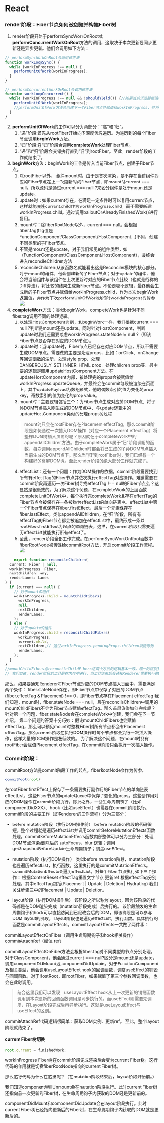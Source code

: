 # React

### render阶段：Fiber节点如何被创建并构建Fiber树

1. render阶段开始于performSyncWorkOnRoot或**performConcurrentWorkOnRoot**方法的调用。这取决于本次更新是同步更新还是异步更新。他们会调用如下方法：
```js
// performSyncWorkOnRoot会调用该方法
function workLoopSync() {
  while (workInProgress !== null) {
    performUnitOfWork(workInProgress);
  }
}

// performConcurrentWorkOnRoot会调用该方法
function workLoopConcurrent() {
  while (workInProgress !== null && !shouldYield()) {//如果当前浏览器帧没有剩余时间，shouldYield会中止循环，直到浏览器有空闲时间后再继续遍历。
    performUnitOfWork(workInProgress);
    //performUnitOfWork方法会创建下一个Fiber节点并赋值给workInProgress，并将workInProgress与已创建的Fiber节点连接起来构成Fiber树。
  }
}
```
2. **performUnitOfWork**的工作可以分为两部分：“递”和“归”。
    1. “递”阶段:首先从rootFiber开始向下深度优先遍历。为遍历到的每个Fiber节点调用**beginWork**方法。
    2. “归”阶段:在“归”阶段会调用**completeWork**处理Fiber节点。
    3. “递”和“归”阶段会交错执行直到“归”到rootFiber。至此，render阶段的工作就结束了。
3. **beginWork**方法：beginWork的工作是传入当前Fiber节点，创建子Fiber节点。
    1. 除rootFiber以外， 组件mount时，由于是首次渲染，是不存在当前组件对应的Fiber节点在上一次更新时的Fiber节点，即mount时current === null。所以源码是通过current === null ?来区分组件是处于mount还是update。
    2. update时：如果current存在，在满足一定条件时可以复用current节点，这样就能克隆current.child作为workInProgress.child，而不需要新建workInProgress.child。通过调用bailoutOnAlreadyFinishedWork()进行复用。
    3. mount时：除fiberRootNode以外，current === null。会根据fiber.tag(tag值是FunctionComponent/ClassComponent/HostComponent...)不同，创建不同类型的子Fiber节点。
    4. 不管是mount还是update，对于我们常见的组件类型，如（FunctionComponent/ClassComponent/HostComponent），最终会进入reconcileChildren方法
    5. reconcileChildren:从该函数名就能看出这是Reconciler模块的核心部分。对于mount的组件，他会创建新的子Fiber节点；对于update的组件，他会将当前组件与该组件在上次更新时对应的Fiber节点比较（也就是俗称的Diff算法），将比较的结果生成新Fiber节点。不论走哪个逻辑，最终他会生成新的子Fiber节点并赋值给workInProgress.child，作为本次beginWork返回值，并作为下次performUnitOfWork执行时workInProgress的传参
![](./img/beginWork.png)
4. **completeWork**方法：类似beginWork，completeWork也是针对不同fiber.tag调用不同的处理逻辑。
    1. 以处理HostComponent为例，和beginWork一样，我们根据current === null ?判断是mount还是update。同时针对HostComponent，判断update时我们还需要考虑workInProgress.stateNode != null ?（即该Fiber节点是否存在对应的DOM节点）。
    2. update时：当update时，Fiber节点已经存在对应DOM节点，所以不需要生成DOM节点。需要做的主要是处理props，比如：onClick、onChange等回调函数的注册、处理style prop、处理DANGEROUSLY_SET_INNER_HTML prop、处理children prop等，最主要的逻辑是调用updateHostComponent方法。在updateHostComponent内部，被处理完的props会被赋值给workInProgress.updateQueue，并最终会在commit阶段被渲染在页面上。其中updatePayload为数组形式，他的偶数索引的值为变化的prop key，奇数索引的值为变化的prop value。
    3. mount时：主要逻辑包括三个：为Fiber节点生成对应的DOM节点、将子孙DOM节点插入刚生成的DOM节点中、与update逻辑中的updateHostComponent类似的处理props的过程
    > mount时只会在rootFiber存在Placement effectTag。那么commit阶段是如何通过一次插入DOM操作（对应一个Placement effectTag）将整棵DOM树插入页面的呢？原因就在于completeWork中的appendAllChildren方法。由于completeWork属于“归”阶段调用的函数，每次调用appendAllChildren时都会将已生成的子孙DOM节点插入当前生成的DOM节点下。那么当“归”到rootFiber时，我们已经有一个构建好的离屏DOM树。至此render阶段的绝大部分工作就完成了。
    4. effectList：还有一个问题：作为DOM操作的依据，commit阶段需要找到所有有effectTag的Fiber节点并依次执行effectTag对应操作。难道需要在commit阶段再遍历一次Fiber树寻找effectTag !== null的Fiber节点么？这显然是很低效的。为了解决这个问题，在completeWork的上层函数completeUnitOfWork中，每个执行完completeWork且存在effectTag的Fiber节点会被保存在一条被称为effectList的单向链表中。effectList中第一个Fiber节点保存在fiber.firstEffect，最后一个元素保存在fiber.lastEffect。类似appendAllChildren，在“归”阶段，所有有effectTag的Fiber节点都会被追加在effectList中，最终形成一条以rootFiber.firstEffect为起点的单向链表。这样，在commit阶段只需要遍历effectList就能执行所有effect了。
    5. 至此，render阶段全部工作完成。在performSyncWorkOnRoot函数中fiberRootNode被传递给commitRoot方法，开启commit阶段工作流程。
![](./img/completeWork.png)

```js
    export function reconcileChildren(
  current: Fiber | null,
  workInProgress: Fiber,
  nextChildren: any,
  renderLanes: Lanes
) {
  if (current === null) {
    // 对于mount的组件
    workInProgress.child = mountChildFibers(
      workInProgress,
      null,
      nextChildren,
      renderLanes,
    );
  } else {
    // 对于update的组件
    workInProgress.child = reconcileChildFibers(
      workInProgress,
      current.child,
      nextChildren,// 通过workInProgress.pendingProps.children就能得到
      renderLanes,
    );
  }
}
//mountChildFibers与reconcileChildFibers这两个方法的逻辑基本一致。唯一的区别是：reconcileChildFibers会为生成的Fiber节点带上effectTag属性，而mountChildFibers不会。
// 我们知道，render阶段的工作是在内存中进行，当工作结束后会通知Renderer需要执行的DOM操作。要执行DOM操作的具体类型就保存在fiber.effectTag中。
```
那么，如果要通知Renderer将Fiber节点对应的DOM节点插入页面中，需要满足两个条件：
fiber.stateNode存在，即Fiber节点中保存了对应的DOM节点
(fiber.effectTag & Placement) !== 0，即Fiber节点存在Placement effectTag
我们知道，mount时，fiber.stateNode === null，且在reconcileChildren中调用的mountChildFibers不会为Fiber节点赋值effectTag。那么首屏渲染如何完成呢？
针对第一个问题，fiber.stateNode会在completeWork中创建，我们会在下一节介绍。
第二个问题的答案十分巧妙：假设mountChildFibers也会赋值effectTag，那么可以预见mount时整棵Fiber树所有节点都会有Placement effectTag。那么commit阶段在执行DOM操作时每个节点都会执行一次插入操作，这样大量的DOM操作是极低效的。
为了解决这个问题，在mount时只有rootFiber会赋值Placement effectTag，在commit阶段只会执行一次插入操作。

### Commit阶段：
commitRoot方法是commit阶段工作的起点。fiberRootNode会作为传参。
```js
commitRoot(root);
```
在rootFiber.firstEffect上保存了一条需要执行副作用的Fiber节点的单向链表effectList，这些Fiber节点的updateQueue中保存了变化的props。这些副作用对应的DOM操作在commit阶段执行。除此之外，一些生命周期钩子（比如componentDidXXX）、hook（比如useEffect）也需要在commit阶段执行。
commit阶段的主要工作（即Renderer的工作流程）分为三部分：

- before mutation阶段（执行DOM操作前）
before mutation阶段的代码很短，整个过程就是遍历effectList并调用commitBeforeMutationEffects函数处理。commitBeforeMutationEffects函数内部整体可以分为三部分：处理DOM节点渲染/删除后的 autoFocus、blur 逻辑；调用getSnapshotBeforeUpdate生命周期钩子；调度useEffect。
- mutation阶段（执行DOM操作）
类似before mutation阶段，mutation阶段也是遍历effectList，执行函数。这里执行的是commitMutationEffects。
commitMutationEffects会遍历effectList，对每个Fiber节点执行如下三个操作：
根据ContentReset effectTag重置文字节点
更新ref
根据effectTag分别处理，其中effectTag包括(Placement | Update | Deletion | Hydrating)
我们关注步骤三中的Placement | Update | Deletion。

- layout阶段（执行DOM操作后）
该阶段之所以称为layout，因为该阶段的代码都是在DOM渲染完成（mutation阶段完成）后执行的。
该阶段触发的生命周期钩子和hook可以直接访问到已经改变后的DOM，即该阶段是可以参与DOM layout的阶段。
layout阶段也是遍历effectList，执行函数。具体执行的函数是commitLayoutEffects。commitLayoutEffects一共做了两件事：

commitLayoutEffectOnFiber（调用生命周期钩子和hook相关操作）
commitAttachRef（赋值 ref）

commitLayoutEffectOnFiber方法会根据fiber.tag对不同类型的节点分别处理。对于ClassComponent，他会通过current === null?区分是mount还是update，调用componentDidMount或componentDidUpdate。对于FunctionComponent及相关类型，他会调用useLayoutEffect hook的回调函数，调度useEffect的销毁与回调函数。对于HostRoot，即rootFiber，如果赋值了第三个参数回调函数，也会在此时调用。
>结合这里我们可以发现，useLayoutEffect hook从上一次更新的销毁函数调用到本次更新的回调函数调用是同步执行的。而useEffect则需要先调度，在Layout阶段完成后再异步执行。这就是useLayoutEffect与useEffect的区别。

commitAttachRef代码逻辑很简单：获取DOM实例，更新ref。
至此，整个layout阶段就结束了。

#### current Fiber树切换
```js
root.current = finishedWork;
```
workInProgress Fiber树在commit阶段完成渲染后会变为current Fiber树。这行代码的作用就是切换fiberRootNode指向的current Fiber树。

那么这行代码为什么在这里呢？（在mutation阶段结束后，layout阶段开始前。）

我们知道componentWillUnmount会在mutation阶段执行。此时current Fiber树还指向前一次更新的Fiber树，在生命周期钩子内获取的DOM还是更新前的。

componentDidMount和componentDidUpdate会在layout阶段执行。此时current Fiber树已经指向更新后的Fiber树，在生命周期钩子内获取的DOM就是更新后的。